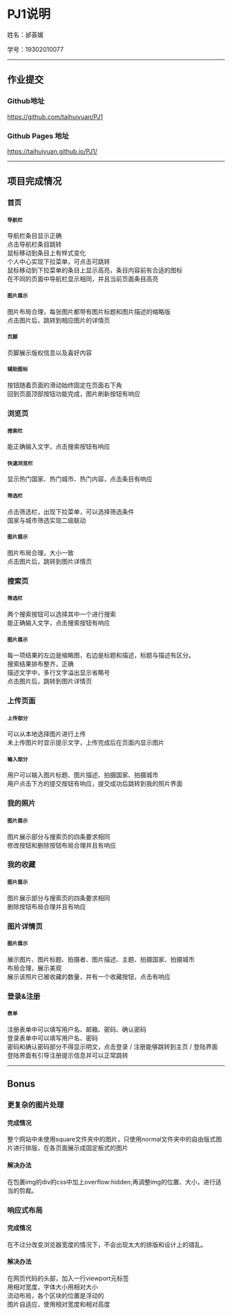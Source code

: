 PJ1说明
==========

姓名：邰荟媛

学号：19302010077

-------------------

## 作业提交
### Github地址
https://github.com/taihuiyuan/PJ1

### Github Pages 地址
https://taihuiyuan.github.io/PJ1/

-------------------

## 项目完成情况
### 首页
#### `导航栏`
导航栏条目显示正确  
点击导航栏条目跳转  
鼠标移动到条目上有样式变化  
个人中心实现下拉菜单，可点击可跳转  
鼠标移动到下拉菜单的条目上显示高亮，条目内容前有合适的图标  
在不同的页面中导航栏显示相同，并且当前页面条目高亮
#### `图片展示`
图片布局合理，每张图片都带有图片标题和图片描述的缩略版  
点击图片后，跳转到相应图片的详情页
#### `页脚`
页脚展示版权信息以及喜好内容
#### `辅助图标`
按钮随着页面的滑动始终固定在页面右下角  
回到页面顶部按钮功能完成，图片刷新按钮有响应

### 浏览页
#### `搜索栏`
能正确输入文字，点击搜索按钮有响应
#### `快速浏览栏`
显示热门国家、热门城市、热门内容，点击条目有响应
#### `筛选栏`
点击筛选栏，出现下拉菜单，可以选择筛选条件  
国家与城市筛选实现二级联动
#### `图片展示`
图片布局合理，大小一致  
点击图片后，跳转到图片详情页

### 搜索页
#### `筛选栏`
两个搜索按钮可以选择其中一个进行搜索  
能正确输入文字，点击搜索按钮有响应
#### `图片展示`
每一项结果的左边是缩略图，右边是标题和描述，标题与描述有区分。  
搜索结果排布整齐，正确  
描述文字中，多行文字溢出显示省略号  
点击图片后，跳转到图片详情页

### 上传页面
#### `上传部分`
可以从本地选择图片进行上传  
未上传图片时显示提示文字，上传完成后在页面内显示图片
#### `输入部分`
用户可以输入图片标题、图片描述、拍摄国家、拍摄城市  
用户点击下方的提交按钮有响应，提交成功后跳转到我的照片界面

### 我的照片
#### `图片展示`
图片展示部分与搜索页的四条要求相同  
修改按钮和删除按钮布局合理并且有响应

### 我的收藏
#### `图片展示`
图片展示部分与搜索页的四条要求相同  
删除按钮布局合理并且有响应

### 图片详情页
#### `图片展示`
展示图片、图片标题、拍摄者、图片描述、主题、拍摄国家、拍摄城市  
布局合理，展示美观  
展示该照片已被收藏的数量，并有一个收藏按钮，点击有响应

### 登录&注册
#### `表单`
注册表单中可以填写用户名、邮箱、密码、确认密码   
登录表单中可以填写用户名、密码  
密码和确认密码部分不得显示明文，点击登录 / 注册能够跳转到主页 / 登陆界面 
登陆界面有引导注册提示信息并可以正常跳转

-------------------

## Bonus
### 更复杂的图片处理
#### 完成情况
整个⽹站中未使⽤square⽂件夹中的图⽚，只使⽤normal⽂件夹中的⾃由版式图⽚进⾏排版，在各页面展示成固定板式的图片
#### 解决办法
在包裹img的div的css中加上overflow:hidden;再调整img的位置、大小，进行适当的剪裁。

### 响应式布局
#### 完成情况
在不过分改变浏览器宽度的情况下，不会出现太⼤的排版和设计上的错乱。
#### 解决办法
在网页代码的头部，加入一行viewport元标签  
用相对宽度，字体大小用相对大小  
流动布局，各个区块的位置是浮动的  
图片自适应，使用相对宽度和相对高度
